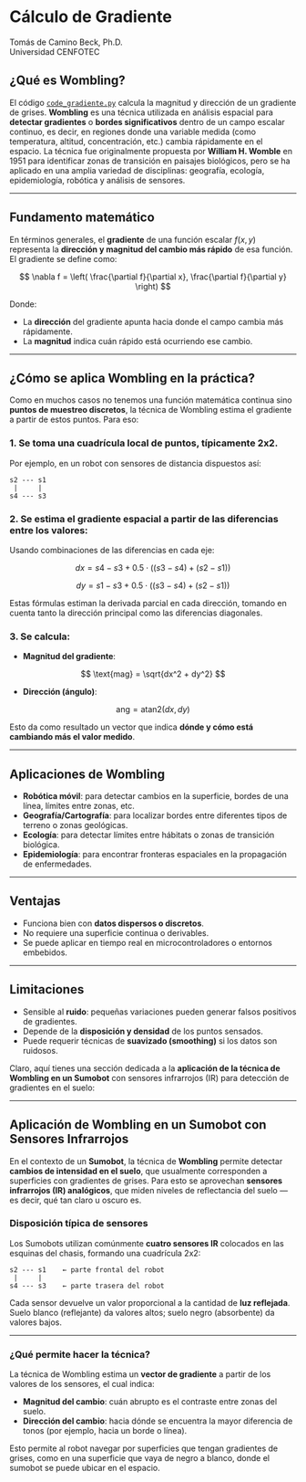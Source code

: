 # Cálculo de Gradiente

Tomás de Camino Beck, Ph.D.  
Universidad CENFOTEC  

## ¿Qué es Wombling?

El código [`code_gradiente.py`](https://github.com/Universidad-Cenfotec/Sumobot/blob/main/c%C3%B3digos_de_ejemplo/code_gradiente.py) calcula la magnitud y dirección de un gradiente de grises. **Wombling** es una técnica utilizada en análisis espacial para **detectar gradientes** o **bordes significativos** dentro de un campo escalar continuo, es decir, en regiones donde una variable medida (como temperatura, altitud, concentración, etc.) cambia rápidamente en el espacio.
La técnica fue originalmente propuesta por **William H. Womble** en 1951 para identificar zonas de transición en paisajes biológicos, pero se ha aplicado en una amplia variedad de disciplinas: geografía, ecología, epidemiología, robótica y análisis de sensores.

---

## Fundamento matemático

En términos generales, el **gradiente** de una función escalar $f(x, y)$ representa la **dirección y magnitud del cambio más rápido** de esa función. El gradiente se define como:

$$
\nabla f = \left( \frac{\partial f}{\partial x}, \frac{\partial f}{\partial y} \right)
$$

Donde:

* La **dirección** del gradiente apunta hacia donde el campo cambia más rápidamente.
* La **magnitud** indica cuán rápido está ocurriendo ese cambio.

---

## ¿Cómo se aplica Wombling en la práctica?

Como en muchos casos no tenemos una función matemática continua sino **puntos de muestreo discretos**, la técnica de Wombling estima el gradiente a partir de estos puntos. Para eso:

### 1. Se toma una cuadrícula local de puntos, típicamente 2x2.

Por ejemplo, en un robot con sensores de distancia dispuestos así:

```
s2 --- s1
 |     |
s4 --- s3
```

### 2. Se estima el gradiente espacial a partir de las diferencias entre los valores:

Usando combinaciones de las diferencias en cada eje:

$$
dx = s4 - s3 + 0.5 \cdot ((s3 - s4) + (s2 - s1))
$$

$$
dy = s1 - s3 + 0.5 \cdot ((s3 - s4) + (s2 - s1))
$$

Estas fórmulas estiman la derivada parcial en cada dirección, tomando en cuenta tanto la dirección principal como las diferencias diagonales.

### 3. Se calcula:

* **Magnitud del gradiente**:

$$
\text{mag} = \sqrt{dx^2 + dy^2}
$$

* **Dirección (ángulo)**:

$$
\text{ang} = \text{atan2}(dx, dy)
$$

Esto da como resultado un vector que indica **dónde y cómo está cambiando más el valor medido**.

---

## Aplicaciones de Wombling

* **Robótica móvil**: para detectar cambios en la superficie, bordes de una línea, límites entre zonas, etc.
* **Geografía/Cartografía**: para localizar bordes entre diferentes tipos de terreno o zonas geológicas.
* **Ecología**: para detectar límites entre hábitats o zonas de transición biológica.
* **Epidemiología**: para encontrar fronteras espaciales en la propagación de enfermedades.

---

## Ventajas

* Funciona bien con **datos dispersos o discretos**.
* No requiere una superficie continua o derivables.
* Se puede aplicar en tiempo real en microcontroladores o entornos embebidos.

---

## Limitaciones

* Sensible al **ruido**: pequeñas variaciones pueden generar falsos positivos de gradientes.
* Depende de la **disposición y densidad** de los puntos sensados.
* Puede requerir técnicas de **suavizado (smoothing)** si los datos son ruidosos.

Claro, aquí tienes una sección dedicada a la **aplicación de la técnica de Wombling en un Sumobot** con sensores infrarrojos (IR) para detección de gradientes en el suelo:

---

## Aplicación de Wombling en un Sumobot con Sensores Infrarrojos

En el contexto de un **Sumobot**, la técnica de **Wombling** permite detectar **cambios de intensidad en el suelo**, que usualmente corresponden a superficies con gradientes de grises. Para esto se aprovechan **sensores infrarrojos (IR) analógicos**, que miden niveles de reflectancia del suelo —es decir, qué tan claro u oscuro es.

### Disposición típica de sensores

Los Sumobots utilizan comúnmente **cuatro sensores IR** colocados en las esquinas del chasis, formando una cuadrícula 2x2:

```
s2 --- s1    ← parte frontal del robot
 |     |
s4 --- s3    ← parte trasera del robot
```

Cada sensor devuelve un valor proporcional a la cantidad de **luz reflejada**. Suelo blanco (reflejante) da valores altos; suelo negro (absorbente) da valores bajos.

---

### ¿Qué permite hacer la técnica?

La técnica de Wombling estima un **vector de gradiente** a partir de los valores de los sensores, el cual indica:

* **Magnitud del cambio**: cuán abrupto es el contraste entre zonas del suelo.
* **Dirección del cambio**: hacia dónde se encuentra la mayor diferencia de tonos (por ejemplo, hacia un borde o línea).

Esto permite al robot navegar por superficies que tengan gradientes de grises, como en una superficie que vaya de negro a blanco, donde el sumobot se puede ubicar en el espacio.



